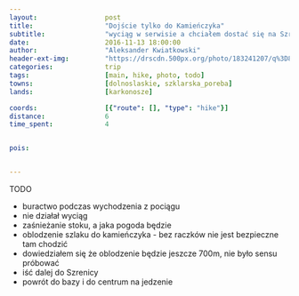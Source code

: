 ```yaml
---
layout:                 post
title:                  "Dojście tylko do Kamieńczyka"
subtitle:               "wyciąg w serwisie a chciałem dostać się na Szrenicę, oblodzona prawie cała trasa"
date:                   2016-11-13 18:00:00
author:                 "Aleksander Kwiatkowski"
header-ext-img:         "https://drscdn.500px.org/photo/183241207/q%3D80_m%3D2000/736bf2de38bd0ddec97f0958722c4947"
categories:             trip
tags:                   [main, hike, photo, todo]
towns:                  [dolnoslaskie, szklarska_poreba]
lands:                  [karkonosze]

coords:                 [{"route": [], "type": "hike"}]
distance:               6
time_spent:             4


pois:


---
```


TODO

* buractwo podczas wychodzenia z pociągu
* nie działał wyciąg
* zaśnieżanie stoku, a jaka pogoda będzie
* oblodzenie szlaku do kamieńczyka - bez raczków nie jest bezpieczne tam chodzić
* dowiedziałem się że oblodzenie będzie jeszcze 700m, nie było sensu próbować
* iść dalej do Szrenicy
* powrót do bazy i do centrum na jedzenie
